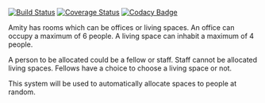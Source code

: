 [![Build Status](https://travis-ci.org/andela-jkamau/cp1a.svg?branch=develop)](https://travis-ci.org/andela-jkamau/cp1a)	[![Coverage Status](https://coveralls.io/repos/github/andela-jkamau/cp1a/badge.svg?branch=develop)](https://coveralls.io/github/andela-jkamau/cp1a?branch=develop)     [![Codacy Badge](https://api.codacy.com/project/badge/Grade/a03eccef1776494c8c590c5879e5790a)](https://www.codacy.com/app/jimmy-kamau/cp1a?utm_source=github.com&amp;utm_medium=referral&amp;utm_content=andela-jkamau/cp1a&amp;utm_campaign=Badge_Grade)

Amity has rooms which can be offices or living spaces. An office can occupy a maximum of 6 people. A living space can inhabit a maximum of 4 people.

A person to be allocated could be a fellow or staff. Staff cannot be allocated living spaces. Fellows have a choice to choose a living space or not.

This system will be used to automatically allocate spaces to people at random.
